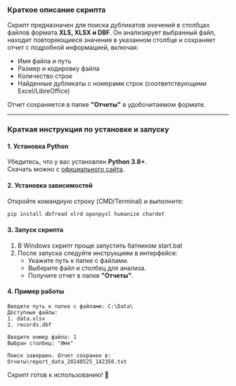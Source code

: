 ### **Краткое описание скрипта**  
Скрипт предназначен для поиска дубликатов значений в столбцах файлов формата **XLS, XLSX и DBF**. Он анализирует выбранный файл, находит повторяющиеся значения в указанном столбце и сохраняет отчет с подробной информацией, включая:  
- Имя файла и путь  
- Размер и кодировку файла  
- Количество строк  
- Найденные дубликаты с номерами строк (соответствующими Excel/LibreOffice)  

Отчет сохраняется в папке **"Отчеты"** в удобочитаемом формате.  

---

### **Краткая инструкция по установке и запуску**  

#### **1. Установка Python**  
Убедитесь, что у вас установлен **Python 3.8+**.  
Скачать можно с [официального сайта](https://www.python.org/downloads/).  

#### **2. Установка зависимостей**  
Откройте командную строку (CMD/Terminal) и выполните:  
```sh
pip install dbfread xlrd openpyxl humanize chardet
```

#### **3. Запуск скрипта**  
1. В Windows скрипт проще запустить батником start.bat  
2. После запуска следуйте инструкциям в интерфейсе:  
   - Укажите путь к папке с файлами.  
   - Выберите файл и столбец для анализа.  
   - Получите отчет в папке **"Отчеты"**.  

#### **4. Пример работы**  
```
Введите путь к папке с файлами: C:\Data\  
Доступные файлы:  
1. data.xlsx  
2. records.dbf  

Введите номер файла: 1  
Выбран столбец: "Имя"  

Поиск завершен. Отчет сохранен в: Отчеты\report_data_20240525_142356.txt  
```

Скрипт готов к использованию! 🚀
